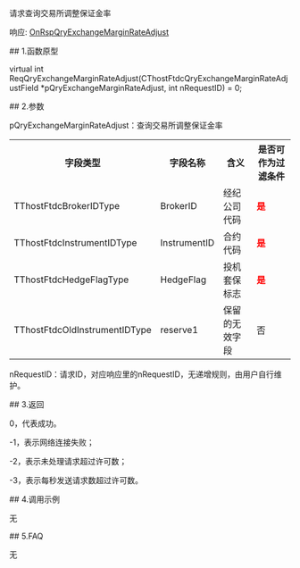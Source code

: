 <p>请求查询交易所调整保证金率</p>
<p>响应: <a href="../../CTHOSTFTDCTRADERAPI/ONRSPQRYEXCHANGEMARGINRATEADJUST/">OnRspQryExchangeMarginRateAdjust</a></p>
<span class="anchor" id="275b86d7-6515-44d6-ba81-52e9820ce557"></span>
## 1.函数原型
<p>virtual int ReqQryExchangeMarginRateAdjust(CThostFtdcQryExchangeMarginRateAdjustField *pQryExchangeMarginRateAdjust, int nRequestID) = 0;</p>
<span class="anchor" id="0fbc89f8-79c7-44e1-9937-45a3ed6c46d4"></span>
## 2.参数
<p>pQryExchangeMarginRateAdjust：查询交易所调整保证金率</p>
<table><tr><th style="TEXT-ALIGN: center;">字段类型</th><th style="TEXT-ALIGN: center;">字段名称</th><th style="TEXT-ALIGN: center;">含义</th><th style="TEXT-ALIGN: center;">是否可作为过滤条件</th></tr><tr><td style="TEXT-ALIGN: left;">TThostFtdcBrokerIDType</td>
<td style="TEXT-ALIGN: left;">BrokerID</td>
<td style="TEXT-ALIGN: left;">经纪公司代码</td>
<td style="TEXT-ALIGN: left;"><strong><font color="#FF0000">是</font></strong></td>
</tr>
<tr><td style="TEXT-ALIGN: left;">TThostFtdcInstrumentIDType</td>
<td style="TEXT-ALIGN: left;">InstrumentID</td>
<td style="TEXT-ALIGN: left;">合约代码</td>
<td style="TEXT-ALIGN: left;"><strong><font color="#FF0000">是</font></strong></td>
</tr>
<tr><td style="TEXT-ALIGN: left;">TThostFtdcHedgeFlagType</td>
<td style="TEXT-ALIGN: left;">HedgeFlag</td>
<td style="TEXT-ALIGN: left;">投机套保标志</td>
<td style="TEXT-ALIGN: left;"><strong><font color="#FF0000">是</font></strong></td>
</tr>
<tr><td style="TEXT-ALIGN: left;">TThostFtdcOldInstrumentIDType</td>
<td style="TEXT-ALIGN: left;">reserve1</td>
<td style="TEXT-ALIGN: left;">保留的无效字段</td>
<td style="TEXT-ALIGN: left;">否</td>
</tr>
</table>
<p>nRequestID：请求ID，对应响应里的nRequestID，无递增规则，由用户自行维护。</p>
<span class="anchor" id="86a7ca9d-cd8e-43aa-98e0-868e8b5eaea3"></span>
## 3.返回
<p>0，代表成功。</p>
<p>-1，表示网络连接失败；</p>
<p>-2，表示未处理请求超过许可数；</p>
<p>-3，表示每秒发送请求数超过许可数。</p>
<span class="anchor" id="36ea90a0-d336-45c9-9bb1-fc1aa56e8d34"></span>
## 4.调用示例
<p>无</p>
<span class="anchor" id="34fc133b-4977-4b9e-aa4f-46c57cbc89de"></span>
## 5.FAQ
<p>无</p>
